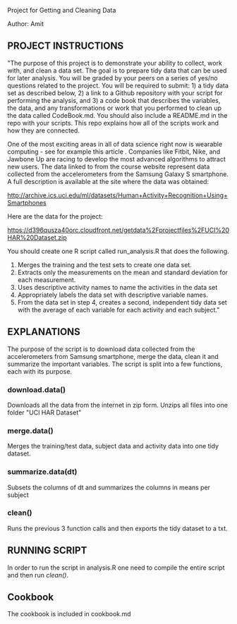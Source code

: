 Project for Getting and Cleaning Data

Author: Amit 

<h2>PROJECT INSTRUCTIONS</h2>
"The purpose of this project is to demonstrate your ability to collect, work with, and clean a data set. The goal is to prepare tidy data that can be used for later analysis. You will be graded by your peers on a series of yes/no questions related to the project. You will be required to submit: 1) a tidy data set as described below, 2) a link to a Github repository with your script for performing the analysis, and 3) a code book that describes the variables, the data, and any transformations or work that you performed to clean up the data called CodeBook.md. You should also include a README.md in the repo with your scripts. This repo explains how all of the scripts work and how they are connected.

One of the most exciting areas in all of data science right now is wearable computing - see for example this article . Companies like Fitbit, Nike, and Jawbone Up are racing to develop the most advanced algorithms to attract new users. The data linked to from the course website represent data collected from the accelerometers from the Samsung Galaxy S smartphone. A full description is available at the site where the data was obtained:

http://archive.ics.uci.edu/ml/datasets/Human+Activity+Recognition+Using+Smartphones

Here are the data for the project:

https://d396qusza40orc.cloudfront.net/getdata%2Fprojectfiles%2FUCI%20HAR%20Dataset.zip

You should create one R script called run_analysis.R that does the following.

1. Merges the training and the test sets to create one data set.
2. Extracts only the measurements on the mean and standard deviation for each measurement.
3. Uses descriptive activity names to name the activities in the data set
4. Appropriately labels the data set with descriptive variable names.
5. From the data set in step 4, creates a second, independent tidy data set with the average of each variable for each activity and each subject."

<h2>EXPLANATIONS</h2>

The purpose of the script is to download data collected from the accelerometers from Samsung smartphone, merge the data, clean it and summarize the important variables. 
The script is split into a few functions, each with its purpose. 

<h3> download.data()</h3>

Downloads all the data from the internet in zip form. Unzips all files into one folder "UCI HAR Dataset"

<h3> merge.data()</h3>

Merges the training/test data, subject data and activity data into one tidy dataset. 

<h3> summarize.data(dt)</h3>

Subsets the columns of dt and summarizes the columns in means per subject

<h3> clean()</h3>

Runs the previous 3 function calls and then exports the tidy dataset to a txt.

<h2>RUNNING SCRIPT</h2>

In order to run the script in analysis.R one need to compile the entire script and then run <i>clean()</i>. 

<h2>Cookbook</h2>

The cookbook is included in cookbook.md
